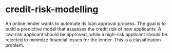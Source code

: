 # credit-risk-modelling
An online lender wants to automate its loan approval process. The goal is to build a predictive model that assesses the credit risk of new applicants. A low-risk applicant should be approved, while a high-risk applicant should be rejected to minimize financial losses for the lender. This is a classification problem.
